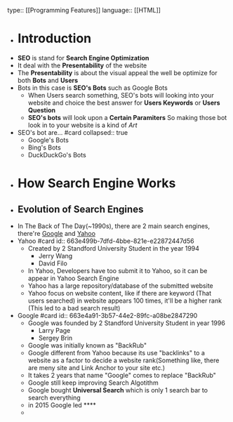 type:: [[Programming Features]] 
language:: [[HTML]]

- # Introduction
- **SEO** is stand for **Search Engine Optimization**
- It deal with the **Presentability** of the website
- The **Presentability** is about the visual appeal the well be optimize for both **Bots** and **Users**
- Bots in this case is **SEO's Bots** such as Google Bots
	- When Users search something, SEO's bots will looking into your website and choice the best answer for **Users Keywords** or **Users Question**
	- **SEO's bots** will look upon a **Certain Paramiters** So making those bot look in to your website is a kind of _Art_
- SEO's bot are... #card
  collapsed:: true
	- Google's Bots
	- Bing's Bots
	- DuckDuckGo's Bots
- # How Search Engine Works
- ## Evolution of Search Engines
- In The Back of The Day(~1990s), there are 2 main search engines, there're [Google]((663e4a91-3b57-44e2-89fc-a08be2847290)) and [Yahoo]((663e499b-7dfd-4bbe-821e-e22872447d56))
- Yahoo #card
  id:: 663e499b-7dfd-4bbe-821e-e22872447d56
	- Created by 2 Standford University Student in the year 1994
		- Jerry Wang
		- David Filo
	- In Yahoo, Developers have too submit it to Yahoo, so it can be appear in Yahoo Search Engine
	- Yahoo has a large repository/database of the submitted website
	- Yahoo focus on website content, like if there are keyword (That users searched) in website appears 100 times, it'll be a higher rank (This led to a bad search result)
- Google #card
  id:: 663e4a91-3b57-44e2-89fc-a08be2847290
	- Google was founded by 2 Standford University Student in year 1996
		- Larry Page
		- Sergey Brin
	- Google was initially known as "BackRub"
	- Google different from Yahoo because its use "backlinks" to a website as a factor to decide a website rank(Something like, there are meny site and Link Anchor to your site etc.)
	- It takes 2 years that name "Google" comes to replace "BackRub"
	- Google still keep improving Search Algotithm
	- Google bought **Universal Search** which is only 1 search bar to search everything
	- in 2015 Google led ****
	-